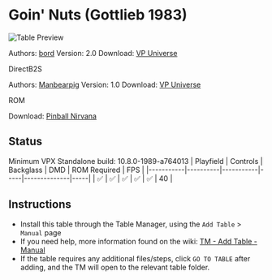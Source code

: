 ﻿# Goin' Nuts (Gottlieb 1983)

![Table Preview](../../images/vpx-goinnuts.jpg)

Authors: [bord](https://vpuniverse.com/profile/9265-bord/)
Version: 2.0
Download: [VP Universe](https://vpuniverse.com/files/file/8115-goin-nuts-gottlieb-1983/)

DirectB2S

Authors: [Manbearpig](https://vpuniverse.com/profile/32743-manbearpig/)
Version: 1.0
Download: [VP Universe](https://vpuniverse.com/files/file/12231-goin-nuts-gottlieb-1989-b2s-full-dmd/)

ROM

Download: [Pinball Nirvana](https://pinballnirvana.com/forums/resources/goinnuts.1875/)

## Status 

Minimum VPX Standalone build: 10.8.0-1989-a764013
| Playfield | Controls | Backglass | DMD | ROM Required | FPS | 
|-----------|----------|-----------|-----|--------------|-----|
| :white_check_mark: | :white_check_mark: | :white_check_mark: | :white_check_mark: | :white_check_mark: | 40 |

## Instructions

- Install this table through the Table Manager, using the `Add Table` > `Manual` page
- If you need help, more information found on the wiki: [TM - Add Table - Manual](https://github.com/LegendsUnchained/vpx-standalone-alp4k/wiki/%5B04%5D-%F0%9F%A7%A1-TM-%E2%80%90-Other-Features#add-table---manual)
- If the table requires any additional files/steps, click `GO TO TABLE` after adding, and the TM will open to the relevant table folder.

